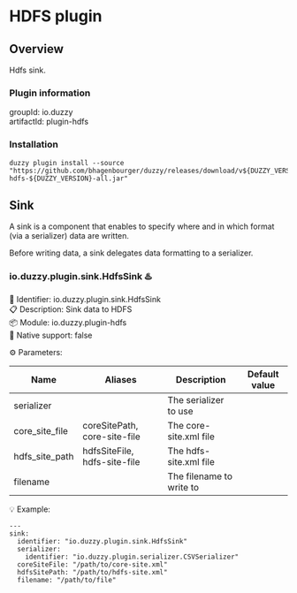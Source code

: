 # HDFS plugin

## Overview
Hdfs sink.

### Plugin information
groupId: io.duzzy  
artifactId: plugin-hdfs

### Installation
```
duzzy plugin install --source "https://github.com/bhagenbourger/duzzy/releases/download/v${DUZZY_VERSION}/plugin-hdfs-${DUZZY_VERSION}-all.jar"
```

## Sink
A sink is a component that enables to specify where and in which format (via a serializer) data are written.

Before writing data, a sink delegates data formatting to a serializer.

### io.duzzy.plugin.sink.HdfsSink ♨️
🔑 Identifier: io.duzzy.plugin.sink.HdfsSink  
📋 Description: Sink data to HDFS  
📦 Module: io.duzzy.plugin-hdfs  
🧬 Native support: false

⚙️ Parameters:

| Name | Aliases | Description | Default value |
| --- | --- | --- | --- |
| serializer |  | The serializer to use |  |
| core_site_file | coreSitePath, core-site-file | The core-site.xml file |  |
| hdfs_site_path | hdfsSiteFile, hdfs-site-file | The hdfs-site.xml file |  |
| filename |  | The filename to write to |  |  

💡 Example:
```
---
sink:
  identifier: "io.duzzy.plugin.sink.HdfsSink"
  serializer:
    identifier: "io.duzzy.plugin.serializer.CSVSerializer"
  coreSiteFile: "/path/to/core-site.xml"
  hdfsSitePath: "/path/to/hdfs-site.xml"
  filename: "/path/to/file"
```
